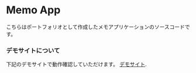 
# Memo App

こちらはポートフォリオとして作成したメモアプリケーションのソースコードです。

### デモサイトについて

下記のデモサイトで動作確認していただけます。
[デモサイト](https://memo-app2-4bde3.web.app/).

